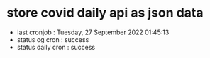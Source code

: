 # store covid daily api as json data

- last cronjob : Tuesday, 27 September 2022 01:45:13
- status og cron : success
- status daily cron : success
      
      
